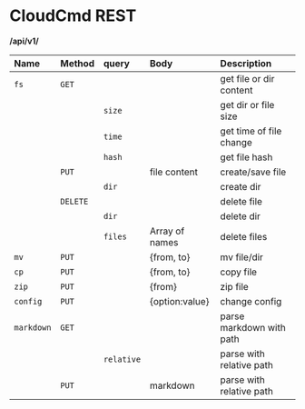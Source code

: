 CloudCmd REST
=============
**/api/v1/**

|Name         |Method   |query          |Body           |Description                    |
|:------------|:--------|:--------------|:--------------|:------------------------------|
|``fs``       |`GET`    |               |               |get file or dir content        |
|             |         |`size`         |               |get dir or file size           |
|             |         |`time`         |               |get time of file change        |
|             |         |`hash`         |               |get file hash                  |
|             |`PUT`    |               |file content   |create/save file               |
|             |         | `dir`         |               |create dir                     |
|             |`DELETE` |               |               |delete file                    |
|             |         | `dir`         |               |delete dir                     |
|             |         |`files`        |Array of names |delete files                   |
|``mv``       |`PUT`    |               |{from, to}     |mv file/dir                    |
|``cp``       |`PUT`    |               |{from, to}     |copy file                      |
|``zip``      |`PUT`    |               |{from}         |zip file                       |
|``config``   |`PUT`    |               |{option:value} |change config                  |
|``markdown`` |`GET`    |               |               |parse markdown with path       |
|             |         |`relative`     |               |parse with relative path       |
|             |`PUT`    |               |markdown       |parse with relative path       |
